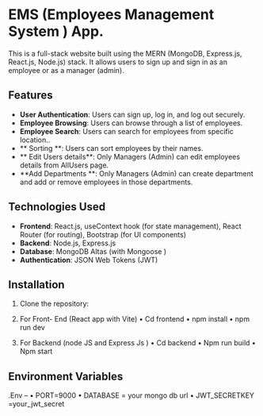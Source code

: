 # EMS (Employees Management System ) App. 

This is a full-stack website built using the MERN (MongoDB, Express.js, React.js, Node.js) stack. It allows users to sign up and sign in as an employee or as a manager (admin).


## Features

- **User Authentication**: Users can sign up, log in, and log out securely.
- **Employee Browsing**: Users can browse through a list of employees.
- **Employee Search**: Users can search for employees from specific location..
- ** Sorting **: Users can sort employees by their names.
- ** Edit Users details**: Only Managers (Admin) can edit employees details from AllUsers page.
- **Add Departments **: Only Managers (Admin) can create department and add or remove employees in those departments.


## Technologies Used

- **Frontend**: React.js, useContext hook (for state management), React Router (for routing), Bootstrap (for UI components)
- **Backend**: Node.js, Express.js
- **Database**: MongoDB Altas (with Mongoose )
- **Authentication**: JSON Web Tokens (JWT)


## Installation

1.	Clone the repository:

2.	For Front- End (React app with Vite)
•	Cd frontend
•	npm install
•	npm run dev

3.	For Backend (node JS  and Express Js )
•	Cd backend
•	Npm run build
•	Npm start

    
## Environment Variables

.Env – 
•	PORT=9000
•	DATABASE = your mongo db url
•	JWT_SECRETKEY =your_jwt_secret


